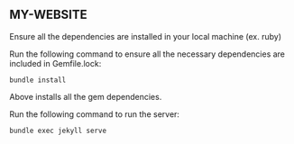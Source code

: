 ## MY-WEBSITE

Ensure all the dependencies are installed in your local machine (ex. ruby)

Run the following command to ensure all the necessary dependencies are included in Gemfile.lock:
```
bundle install
```
Above installs all the gem dependencies.

Run the following command to run the server:
```
bundle exec jekyll serve
```

